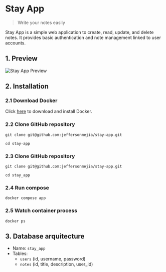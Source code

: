# Stay App
> Write your notes easily

Stay App is a simple web application to create, read, update, and delete notes. It provides basic authentication and note management linked to user accounts. 

## 1. Preview

![Stay App Preview](https://i.ibb.co/m59f42Nz/Sin-t-tulo-2025-08-20-1334.png)

## 2. Installation

### 2.1 Download Docker

Click [here](https://www.docker.com/get-started) to download and install Docker.

### 2.2 Clone GitHub repository

`git clone git@github.com:jeffersonmejia/stay-app.git`

`cd stay-app`

### 2.3 Clone GitHub repository

`git clone git@github.com:jeffersonmejia/stay-app.git`

`cd stay_app`

### 2.4 Run compose

`docker compose app`

### 2.5 Watch container process

`docker ps`

## 3. Database arquitecture
- Name: `stay_app`  
- Tables:
  - `users` (id, username, password)  
  - `notes` (id, title, description, user_id) 
